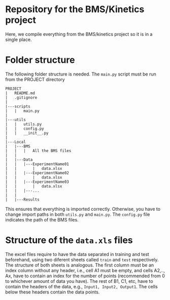 # Repository for the BMS/Kinetics project
Here, we compile everything from the BMS/kinetics project so it is in a single place.

# Folder structure
The following folder structure is needed. The `main.py` script must be run from the PROJECT directory
```
PROJECT
|   README.md
|   .gitignore
|
|---scripts
|   |   main.py
|
|---utils
|   |   utils.py
|   |   config.py
|   |   __init__.py
|
|---Local
|   |---BMS
|   |   |   All the BMS files
|   |
|   |---Data
|   |   |---ExperimentName01
|   |       |   data.xlsx  
|   |   |---ExperimentName02
|   |       |   data.xlsx   
|   |   |---ExperimentName03
|   |       |   data.xlsx  
|   |   |---... 
|   |
|   |---Results
```

This ensures that everything is imported correctly. Otherwise, you have to change import paths in both ```utils.py``` and ```main.py```. The ```config.py``` file indicates the path of the BMS files.


# Structure of the `data.xls` files
The excel files require to have the data separated in training and test beforehand, using two diferent sheets called `train` and `test` respectively. The structure of both sheets is analogous. The first column must be an index column without any header, i.e., cell A1 must be empty, and cells A2,.., Ax, have to contain an index for the number of points (recommended from 0 to whichever amount of data you have). The rest of B1, C1, etc, have to contain the headers of the data, e.g., `Input1, Input2, Output1`. The cells below these headers contain the data points. 